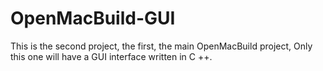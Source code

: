 # OpenMacBuild-GUI

This is the second project, the first, the main OpenMacBuild project, Only this one will have a GUI interface written in C ++.
